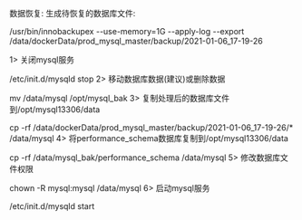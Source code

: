 数据恢复: 
生成待恢复的数据库文件: 

/usr/bin/innobackupex --use-memory=1G --apply-log --export /data/dockerData/prod_mysql_master/backup/2021-01-06_17-19-26 


1> 关闭mysql服务 

/etc/init.d/mysqld stop 
2> 移动数据库数据(建议)或删除数据 

mv /data/mysql /opt/mysql_bak 
3> 复制处理后的数据库文件到/opt/mysql13306/data 

cp -rf /data/dockerData/prod_mysql_master/backup/2021-01-06_17-19-26/* /data/mysql 
4> 将performance_schema数据库复制到/opt/mysql13306/data 

cp -rf /data/mysql_bak/performance_schema /data/mysql 
5> 修改数据库文件权限 

chown -R mysql:mysql /data/mysql 
6> 启动mysql服务  

/etc/init.d/mysqld start 
